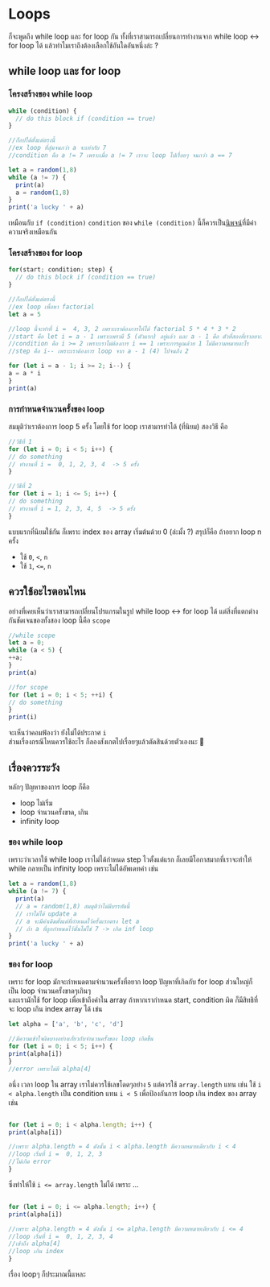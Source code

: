 # Loops
ก็จะพูดถึง while loop และ for loop กัน ทั้งที่เราสามารถเปลี่ยนการทำงานจาก while loop <-> for loop ได้ แล้วทำไมเราถึงต้องเลือกใช้อันใดอันหนึ่งล่ะ ? <br >
## while loop และ for loop 
### โครงสร้างของ while loop
```javascript
while (condition) {
  // do this block if (condition == true)
}

//ก็อปได้ตั้งแต่ตรงนี้
//ex loop ที่สุ่มจนกว่า a จะเท่ากับ 7
//condition คือ a != 7 เพราะเมื่อ a != 7 เราจะ loop ไปเรื่อยๆ จนกว่า a == 7

let a = random(1,8)
while (a != 7) {
  print(a)
  a = random(1,8)
}
print('a lucky ' + a)

```
เหมือนกับ `if (condition)` `condition` ของ `while (condition)` นี้ก็ควรเป็น[นิพจน์](https://github.com/swu60576/cp121-notebook/blob/master/1-data.md#%E0%B8%97%E0%B8%B3%E0%B9%84%E0%B8%A1%E0%B9%80%E0%B8%A3%E0%B8%B2%E0%B8%96%E0%B8%B6%E0%B8%87%E0%B8%95%E0%B9%89%E0%B8%AD%E0%B8%87%E0%B8%84%E0%B8%B3%E0%B8%99%E0%B8%B6%E0%B8%87%E0%B9%80%E0%B8%A3%E0%B8%B7%E0%B9%88%E0%B8%AD%E0%B8%87-datatype-%E0%B8%94%E0%B9%89%E0%B8%A7%E0%B8%A2-)ที่มีค่าความจริงเหมือนกัน

### โครงสร้างของ for loop
```javascript
for(start; condition; step) {
  // do this block if (condition == true)
}

//ก็อปได้ตั้งแต่ตรงนี้
//ex loop เพื่อหา factorial
let a = 5

//loop นี้จะทำที่ i =  4, 3, 2 เพราะเราต้องการให้ได้ factorial 5 * 4 * 3 * 2
//start คือ let i = a - 1 เพราะเพรามี 5 (ตัวแรก) อยู่แล้ว และ a - 1 คือ ตัวที่สองที่เราอยากเอามาคูณกับตัวแรก
//condition คือ i >= 2 เพราะเราไม่ต้องการ i == 1 เพราะการคูณด้วย 1 ไม่มีความหมายอะไร 
//step คือ i-- เพราะเราต้องการ loop จาก a - 1 (4) ไปจนถึง 2 

for (let i = a - 1; i >= 2; i--) {
a = a * i
}
print(a)

```

### การกำหนดจำนวนครั้งของ loop
สมมุติว่าเราต้องการ loop 5 ครั้ง โดยใช้ for loop เราสามารทำได้ (ที่นิยม) สองวิธี คือ
```javascript
//วิธีที่ 1
for (let i = 0; i < 5; i++) {
// do something
// ทำงานที่ i =  0, 1, 2, 3, 4  -> 5 ครั้ง
}

//วิธีที่ 2
for (let i = 1; i <= 5; i++) {
// do something
// ทำงานที่ i = 1, 2, 3, 4, 5  -> 5 ครั้ง
}
```
แบบแรกที่นิยมใช้กัน ก็เพราะ index ของ array เริ่มต้นด้วย 0 (ล่ะมั้ง ?) สรุปก็คือ ถ้าอยาก loop n ครั้ง <br >
* ใช้ `0`, `<`, `n`
* ใช้ `1`, `<=`, `n`

## ควรใช้อะไรตอนไหน 
อย่างที่เคยเห็นว่าเราสามารถเปลี่ยนโปรแกรมในรูป while loop <-> for loop ได้ แต่สิ่งที่แตกต่างกันชัดเจนของทั้งสอง loop นี้คือ `scope`
```javascript
//while scope
let a = 0;
while (a < 5) {
++a;
}
print(a)

//for scope
for (let i = 0; i < 5; ++i) {
// do something
}
print(i)
```
จะเห็นว่าคอมฟ้องว่า ยังไม่ได้ประกาศ `i` <br >
ส่วนเรื่องกรณีไหนควรใช้อะไร ก็ลองสังเกตไปเรื่อยๆแล้วตัดสินด้วยตัวเองนะ 🙂

## เรื่องควรระวัง 
หลักๆ ปัญหาของการ loop ก็คือ
* loop ไม่เริ่ม
* loop จำนวนครั้งขาด, เกิน
* infinity loop 

### ของ while loop
เพราะว่าเวลาใช้ while loop เราไม่ได้กำหนด step ไวตั้งแต่แรก ก็เลยมีโอกาสมากที่เราจะทำให้ while กลายเป็น infinity loop เพราะไม่ได้อัพเดทค่า เช่น
```javascript
let a = random(1,8)
while (a != 7) {
  print(a)
  // a = random(1,8) สมมุติว่าไม่มีบรรทัดนี้
  // เราไม่ได้ update a
  // a จะมีค่าเดิมตั้งแต่ที่กำหนดไว้ครั้งแรกตรง let a
  // ถ้า a ที่ถูกกำหนดไว้นั้นไม่ใช่ 7 -> เกิด inf loop
}
print('a lucky ' + a)
```

### ของ for loop
เพราะ for loop มักจะกำหนดตามจำนวนครั้งที่อยาก loop ปัญหาที่เกิดกับ for loop ส่วนใหญ่ก็เป็น loop จำนวนครั้งขาดๆเกินๆ  <br >
และเรามักใช้ for loop เพื่อเข้าถึงค่าใน array ถ้าหากเรากำหนด start, condition ผิด ก็มีสิทธิที่จะ loop เกิน index array ได้ เข่น
```javascript
let alpha = ['a', 'b', 'c', 'd']

//มีความเข้าใจผิดบางอย่างเกั่ยวกับจำนวนครั้งของ loop เกิดขึ้น
for (let i = 0; i < 5; i++) {
print(alpha[i])
}
//error เพราะไม่มี alpha[4]
```
อนึ่ง เวลา loop ใน array เราไม่ควรใช้เลขโดดๆอย่าง `5` แต่ควรใช้ `array.length` แทน เช่น ใช้ `i < alpha.length` เป็น condition แทน `i < 5`
เพื่อป้องกันการ loop เกิน index ของ array เช่น
```javascript

for (let i = 0; i < alpha.length; i++) {
print(alpha[i])

//เพราะ alpha.length = 4 ดังนั้น i < alpha.length มีความหมายเดียวกับ i < 4
//loop เริ่มที่ i =  0, 1, 2, 3
//ไม่เกิด error 
}
``` 
ซึ่งทำให้ใช้ `i <= array.length` ไม่ได้  เพราะ ... 
```javascript

for (let i = 0; i <= alpha.length; i++) {
print(alpha[i])

//เพราะ alpha.length = 4 ดังนั้น i <= alpha.length มีความหมายเดียวกับ i <= 4
//loop เริ่มที่ i =  0, 1, 2, 3, 4
//เข้าถึง alpha[4]
//loop เกิน index 
}
``` 

เรื่อง loopๆ ก็ประมาณนี้แหละ 
